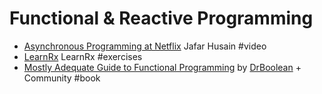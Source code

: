 # Functional & Reactive Programming

* [Asynchronous Programming at Netflix](https://www.youtube.com/watch?v=gawmdhCNy-A) Jafar Husain #video
* [LearnRx](http://reactivex.io/learnrx/) LearnRx #exercises
* [Mostly Adequate Guide to Functional Programming](https://github.com/MostlyAdequate/mostly-adequate-guide) by [DrBoolean](https://github.com/DrBoolean) + Community #book
